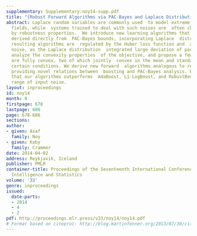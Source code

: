 ```yaml
---
supplementary: Supplementary:noy14-supp.pdf
title: "{Robust Forward Algorithms via PAC-Bayes and Laplace Distributions}"
abstract: Laplace random variables are commonly used  to model extreme noise in many
  fields, while  systems trained to deal with such noises are  often characterized
  by robustness properties.  We introduce new learning algorithms that  minimize objectives
  derived directly from  PAC-Bayes bounds, incorporating Laplace  distributions. The
  resulting algorithms are  regulated by the Huber loss function and  are robust to
  noise, as the Laplace distribution  integrated large deviation of parameters.  We
  analyze the convexity properties  of the objective, and propose a few bounds  which
  are fully convex, two of which jointly  convex in the mean and standard-deviation  under
  certain conditions. We derive new forward  algorithms analogous to recent boosting  algorithms,
  providing novel relations between  boosting and PAC-Bayes analysis. Experiments  show
  that our algorithms outperforms  AdaBoost, L1-LogBoost, and RobustBoost  in a wide
  range of input noise.
layout: inproceedings
id: noy14
month: 0
firstpage: 678
lastpage: 686
page: 678-686
sections: 
author:
- given: Asaf
  family: Noy
- given: Koby
  family: Crammer
date: 2014-04-02
address: Reykjavik, Iceland
publisher: PMLR
container-title: Proceedings of the Seventeenth International Conference on Artificial
  Intelligence and Statistics
volume: '33'
genre: inproceedings
issued:
  date-parts:
  - 2014
  - 4
  - 2
pdf: http://proceedings.mlr.press/v33/noy14/noy14.pdf
# Format based on citeproc: http://blog.martinfenner.org/2013/07/30/citeproc-yaml-for-bibliographies/
---
```

